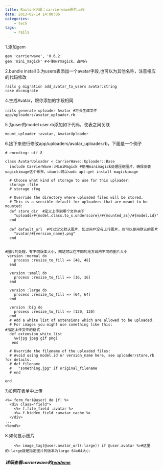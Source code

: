 ```yaml
---
title: Rails小记录：carrierwave图片上传
date: 2013-02-14 14:00:06
categories:
    - tech
tags:
    - rails
---
```

1.添加gem
```
gem 'carrierwave', '0.6.2'
gem 'mini_magick' #不使用rmagick，占内存
```
2.bundle install
3.为users表添加一个avatar字段,也可以为其他名称，注意相应的代码修改
```
rails g migration add_avatar_to_users avatar:string
rake db:migrate
```
4.生成Avatar，跟你添加的字段相同
```
rails generate uploader Avatar #将会生成文件app/uploaders/avatar_uploader.rb
```
5.为user的model user.rb添加如下代码，使表之间关联
```
mount_uploader :avatar, AvatarUploader
```
6.接下来进行修改app/uploaders/avatar_uploader.rb，下面是一个例子
```
# encoding: utf-8

class AvatarUploader < CarrierWave::Uploader::Base
  include CarrierWave::MiniMagick #使用minimagick处理压缩图片，确保安装magickimage这个东东，ubuntu可以sudo apt-get install magickimage

  # Choose what kind of storage to use for this uploader: 
  storage :file
  # storage :fog

  # Override the directory where uploaded files will be stored.
  # This is a sensible default for uploaders that are meant to be mounted:
  def store_dir  #定义上传到哪个文件夹下
    "uploads/#{model.class.to_s.underscore}/#{mounted_as}/#{model.id}"
  end

  def default_url  #可以定义默认图片，如过用户没有上传图片，则可以使用默认的图片
    "avatar/#{version_name}.png"
  end

  
#图片的处理，有不同版本大小，网站可以在不同的地方调用不同的图片大小
 version :normal do
    process :resize_to_fill => [48, 48]
  end

  version :small do
    process :resize_to_fill => [16, 16]
  end

  version :large do
    process :resize_to_fill => [64, 64]
  end

  version :big do
    process :resize_to_fill => [120, 120]
  end
  # Add a white list of extensions which are allowed to be uploaded.
  # For images you might use something like this:
#指定上传文件的格式
  def extension_white_list
    %w(jpg jpeg gif png)
   end

  # Override the filename of the uploaded files:
  # Avoid using model.id or version_name here, see uploader/store.rb for details.
  # def filename
  #   "something.jpg" if original_filename
  # end

end
```
7.如何在表单中上传
```
<%= form_for(@user) do |f| %>
  <div class="field">
    <%= f.file_field :avatar %>
    <%= f.hidden_field :avatar_cache %>
  </div>
...
<%end%>
```
8.如何显示图片
```
    <%= image_tag(@user.avatar_url(:large)) if @user.avatar %>#这里的:large就是指定图片的版本为large 64x64大小
```
##### 详细查看carrierwave的[reademe](https://github.com/carrierwaveuploader/carrierwave/blob/master/README.md)
